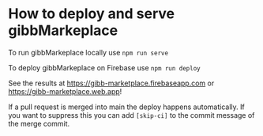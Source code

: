# How to deploy and serve gibbMarkeplace

To run gibbMarkeplace locally use `npm run serve`

To deploy gibbMarkeplace on Firebase use `npm run deploy`

See the results at https://gibb-marketplace.firebaseapp.com or https://gibb-marketplace.web.app!

If a pull request is merged into main the deploy happens automatically. If you want to suppress this you can add `[skip-ci]` to the commit message of the merge commit.
